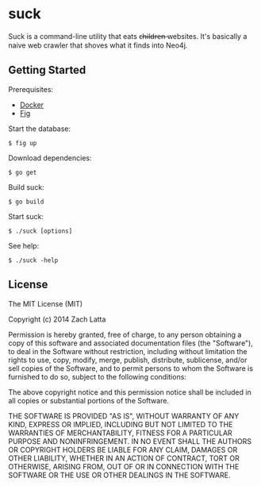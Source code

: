# suck

Suck is a command-line utility that eats c̶h̶i̶l̶d̶r̶e̶n̶ websites. It's basically a
naive web crawler that shoves what it finds into Neo4j.

## Getting Started

Prerequisites:

* [Docker](http://www.docker.com/)
* [Fig](http://orchardup.github.io/fig/index.html)

Start the database:

    $ fig up

Download dependencies:

    $ go get

Build suck:

    $ go build

Start suck:

    $ ./suck [options]

See help:

    $ ./suck -help

## License

The MIT License (MIT)

Copyright (c) 2014 Zach Latta

Permission is hereby granted, free of charge, to any person obtaining a copy
of this software and associated documentation files (the "Software"), to deal
in the Software without restriction, including without limitation the rights
to use, copy, modify, merge, publish, distribute, sublicense, and/or sell
copies of the Software, and to permit persons to whom the Software is
furnished to do so, subject to the following conditions:

The above copyright notice and this permission notice shall be included in
all copies or substantial portions of the Software.

THE SOFTWARE IS PROVIDED "AS IS", WITHOUT WARRANTY OF ANY KIND, EXPRESS OR
IMPLIED, INCLUDING BUT NOT LIMITED TO THE WARRANTIES OF MERCHANTABILITY,
FITNESS FOR A PARTICULAR PURPOSE AND NONINFRINGEMENT. IN NO EVENT SHALL THE
AUTHORS OR COPYRIGHT HOLDERS BE LIABLE FOR ANY CLAIM, DAMAGES OR OTHER
LIABILITY, WHETHER IN AN ACTION OF CONTRACT, TORT OR OTHERWISE, ARISING FROM,
OUT OF OR IN CONNECTION WITH THE SOFTWARE OR THE USE OR OTHER DEALINGS IN
THE SOFTWARE.
